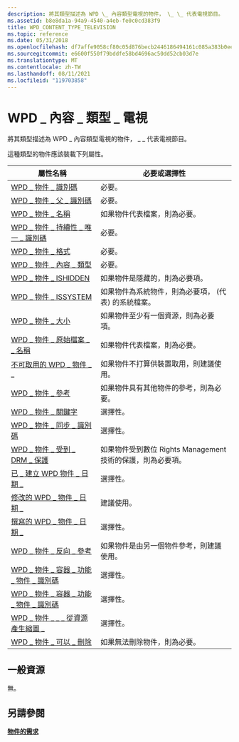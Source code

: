 ```yaml
---
description: 將其類型描述為 WPD \_ 內容類型電視的物件， \_ \_ 代表電視節目。
ms.assetid: b8e8da1a-94a9-4540-a4eb-fe0c0cd383f9
title: WPD_CONTENT_TYPE_TELEVISION
ms.topic: reference
ms.date: 05/31/2018
ms.openlocfilehash: df7affe9058cf80c05d876becb2446186494161c085a383b0ee1b31b57452e61
ms.sourcegitcommit: e6600f550f79bddfe58bd4696ac50dd52cb03d7e
ms.translationtype: MT
ms.contentlocale: zh-TW
ms.lasthandoff: 08/11/2021
ms.locfileid: "119703858"
---
```

# <a name="wpd_content_type_television"></a>WPD \_ 內容 \_ 類型 \_ 電視

將其類型描述為 WPD \_ 內容類型電視的物件， \_ \_ 代表電視節目。

這種類型的物件應該裝載下列屬性。



| 屬性名稱                                                                                                         | 必要或選擇性                                                         |
|-----------------------------------------------------------------------------------------------------------------------|------------------------------------------------------------------------------|
| [WPD \_ 物件 \_ 識別碼](object-properties.md)                                                                | 必要。                                                                    |
| [WPD \_ 物件 \_ 父 \_ 識別碼](object-properties.md)                                                 | 必要。                                                                    |
| [WPD \_ 物件 \_ 名稱](object-properties.md)                                                            | 如果物件代表檔案，則為必要。                                    |
| [WPD \_ 物件 \_ 持續性 \_ 唯一 \_ 識別碼](object-properties.md)                          | 必要。                                                                    |
| [WPD \_ 物件 \_ 格式](object-properties.md)                                                        | 必要。                                                                    |
| [WPD \_ 物件 \_ 內容 \_ 類型](object-properties.md)                                           | 必要。                                                                    |
| [WPD \_ 物件 \_ ISHIDDEN](object-properties.md)                                                    | 如果物件是隱藏的，則為必要項。                                            |
| [WPD \_ 物件 \_ ISSYSTEM](object-properties.md)                                                    | 如果物件為系統物件，則為必要項， (代表) 的系統檔案。        |
| [WPD \_ 物件 \_ 大小](object-properties.md)                                                            | 如果物件至少有一個資源，則為必要項。                            |
| [WPD \_ 物件 \_ 原始檔案 \_ \_ 名稱](object-properties.md)                              | 如果物件代表檔案，則為必要。                                    |
| [不可取用的 WPD \_ 物件 \_ \_](object-properties.md)                                       | 如果物件不打算供裝置取用，則建議使用。        |
| [WPD \_ 物件 \_ 參考](object-properties.md)                                                | 如果物件具有其他物件的參考，則為必要。                      |
| [WPD \_ 物件 \_ 關鍵字](object-properties.md)                                                    | 選擇性。                                                                    |
| [WPD \_ 物件 \_ 同步 \_ 識別碼](object-properties.md)                                                     | 選擇性。                                                                    |
| [WPD \_ 物件 \_ 受到 \_ DRM \_ 保護](object-properties.md)                                  | 如果物件受到數位 Rights Management 技術的保護，則為必要項。 |
| [已 \_ 建立 WPD 物件 \_ 日期 \_](object-properties.md)                                           | 選擇性。                                                                    |
| [修改的 WPD \_ 物件 \_ 日期 \_](object-properties.md)                                         | 建議使用。                                                                 |
| [撰寫的 WPD \_ 物件 \_ 日期 \_](object-properties.md)                                         | 選擇性。                                                                    |
| [WPD \_ 物件 \_ 反向 \_ 參考](object-properties.md)                                     | 如果物件是由另一個物件參考，則建議使用。                   |
| [WPD \_ 物件 \_ 容器 \_ 功能 \_ 物件 \_ 識別碼](object-properties.md)     | 選擇性。                                                                    |
| [WPD \_ 物件 \_ 容器 \_ 功能 \_ 物件 \_ 識別碼](object-properties.md)     | 選擇性。                                                                    |
| [WPD \_ 物件 \_ \_ \_ 從資源產生縮圖 \_](object-properties.md) | 選擇性。                                                                    |
| [WPD \_ 物件 \_ 可以 \_ 刪除](object-properties.md)                                               | 如果無法刪除物件，則為必要。                                    |



 

## <a name="typical-resources"></a>一般資源

無。

## <a name="see-also"></a>另請參閱

<dl> <dt>

[**物件的需求**](requirements-for-objects.md)
</dt> </dl>

 

 



